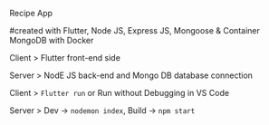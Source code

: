 Recipe App

#created with Flutter, Node JS, Express JS, Mongoose & Container MongoDB with Docker

Client > Flutter front-end side

Server > NodE JS back-end and Mongo DB database connection

Client > `Flutter run` or Run without Debugging in VS Code

Server > Dev -> `nodemon index`, Build -> `npm start`
